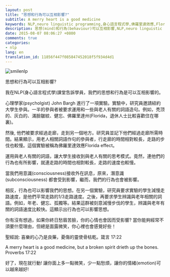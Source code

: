 ```yaml
---
layout: post
title: "思想和行為可以互相影響?"
subtitle: A merry heart is a good medicine
keywords: NLP,neuro linguistic programming,身心語言程式學,佛羅里達效應,Florida effect, 意識,consciousness,潛意識, subconsciousness, A merry heart is a good medicine, but a broken spirit drieth up the bones,Proverbs,心理學家,psycholgist,John Bargh,情緒,emotion,思想,mind,行為,behaviour
description: 思想(mind)和行為(behaviour)可以互相影響,NLP,neuro linguistic programming,身心語言程式學
date: 2015-08-07 08:06:27 +0800
comments: true
categories:
- nlp
lang: en
translation_id: 11856f447f085847452018f5f934d4d1
---
```


![smilenlp](/assets/images/le/smilenlp.jpg)

思想和行為可以互相影響?

我在NLP(身心語言程式學)課堂吿訴學員，我們的思想和行為是可以互相影響的。

心理學家(psycholgist) John Bargh 進行了一項實驗。實驗中，研究員邀請紐約大學生參與。一半的參與者被要求運用和一些與老人有關的詞語造句。例如，秃顶的、灰白的、滿臉皺紋、健忘、佛羅里達州(Florida，退休人士比較喜歡住在哪裏)。

然後, 他們被要求經過走廊，走到另一個地方。研究員並記下他們經過走廊所需時間。結果顯示，用老人相關詞語作句的參與者，行走廊的時間相對較長，走路的步伐也較慢。這個實驗被稱為佛羅里達效應Florida effect。

運用與老人有關的詞語，讓大學生接收到與老人有關的思考模式。竟然，連他們的行為也有所影響，就連走路的時間也相對較長，走路的速度也較慢。

當我們用意識(consciousness)接收外在訊息，原來，潛意識 (subconsciousness) 都會受到影響，繼而，我們的行為也會被影響。

相反，行為也可以影響我們的思想。在另一個實驗，研究員要求實驗的學生減慢走路速度，是他們平常走路的1/3走路速度。之後，再要求學生辨識與老年相關的詞語。例如，年老、健忘、孤獨等。結果這群被刻意減慢步伐的學生，辨識與老年有關的詞語速度比較快。這顯示出行為也可以影響思想。

你有沒有想過，如果你終日愁眉苦臉，你的心情也會因而受影響?
當你能夠經常不須要什麼理由，但總是面露微笑，你心裡也會感覺好些！

聖經說: 喜樂的心乃是良藥，憂傷的靈使骨枯乾。箴言 17:22

A merry heart is a good medicine, but a broken spirit drieth up the bones. Proverbs 17:22

好了，現在就行動! 讓你面上多一點微笑，少一點愁煩，讓你的情緒(emotion)可以越來越好!
